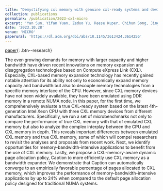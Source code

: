 ```yaml
---
title: "Demystifying cxl memory with genuine cxl-ready systems and devices"
collection: publications
permalink: /publication/2023-cxl-micro
excerpt: 'Yan Sun, Yifan Yuan, Zeduo Yu, Reese Kuper, Chihun Song, Jinghan Huang, Houxiang Ji, Siddharth Agarwal, **Jiaqi Lou**, Ipoom Jeong, Ren Wang, Jung Ho Ahn, Tianyin Xu, Nam Sung Kim. <br /> [paper](https://dl.acm.org/doi/abs/10.1145/3613424.3614256){: .btn--research}'
date: '2023.10.28'
venue: 'MICRO'
paperural: 'https://dl.acm.org/doi/abs/10.1145/3613424.3614256'
---
```


[paper](https://dl.acm.org/doi/abs/10.1145/3613424.3614256){: .btn--research}

The ever-growing demands for memory with larger capacity and higher bandwidth have driven recent innovations on memory expansion and disaggregation technologies based on Compute eXpress Link (CXL). Especially, CXL-based memory expansion technology has recently gained notable attention for its ability not only to economically expand memory capacity and bandwidth but also to decouple memory technologies from a specific memory interface of the CPU. However, since CXL memory devices have not been widely available, they have been emulated using DDR memory in a remote NUMA node. In this paper, for the first time, we comprehensively evaluate a true CXL-ready system based on the latest 4th-generation Intel Xeon CPU with three CXL memory devices from different manufacturers. Specifically, we run a set of microbenchmarks not only to compare the performance of true CXL memory with that of emulated CXL memory but also to analyze the complex interplay between the CPU and CXL memory in depth. This reveals important differences between emulated CXL memory and true CXL memory, some of which will compel researchers to revisit the analyses and proposals from recent work. Next, we identify opportunities for memory-bandwidth-intensive applications to benefit from the use of CXL memory. Lastly, we propose a CXL-memory-aware dynamic page allocation policy, Caption to more efficiently use CXL memory as a bandwidth expander. We demonstrate that Caption can automatically converge to an empirically favorable percentage of pages allocated to CXL memory, which improves the performance of memory-bandwidth-intensive applications by up to 24% when compared to the default page allocation policy designed for traditional NUMA systems.

